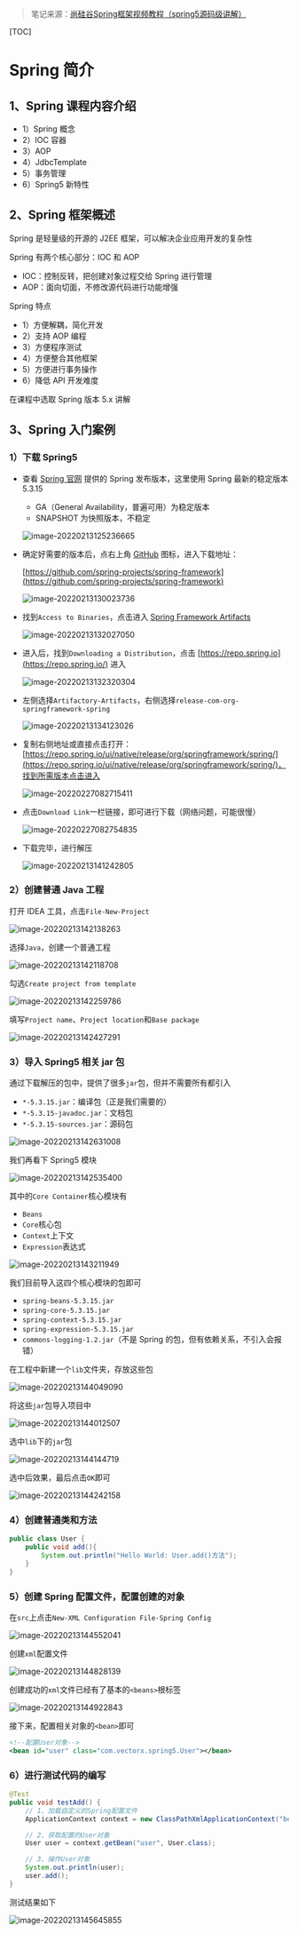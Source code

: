 > 笔记来源：[尚硅谷Spring框架视频教程（spring5源码级讲解）](https://www.bilibili.com/video/BV1Vf4y127N5)

[TOC]

# Spring 简介

## 1、Spring 课程内容介绍

- 1）Spring 概念
- 2）IOC 容器
- 3）AOP
- 4）JdbcTemplate
- 5）事务管理
- 6）Spring5 新特性



## 2、Spring 框架概述

Spring 是轻量级的开源的 J2EE 框架，可以解决企业应用开发的复杂性

Spring 有两个核心部分：IOC 和 AOP

- IOC：控制反转，把创建对象过程交给 Spring 进行管理
- AOP：面向切面，不修改源代码进行功能增强

Spring 特点

- 1）方便解耦，简化开发
- 2）支持 AOP 编程
- 3）方便程序测试
- 4）方便整合其他框架
- 5）方便进行事务操作
- 6）降低 API 开发难度

在课程中选取 Spring 版本 5.x 讲解



## 3、Spring 入门案例

### 1）下载 Spring5

- 查看 [Spring 官网](https://spring.io/projects/spring-framework#learn) 提供的 Spring 发布版本，这里使用 Spring 最新的稳定版本 5.3.15

  - GA（General Availability，普遍可用）为稳定版本
  - SNAPSHOT 为快照版本，不稳定

  ![image-20220213125236665](https://s2.loli.net/2022/02/13/5m9YgFlx13Ao8iv.png)

- 确定好需要的版本后，点右上角 [GitHub](https://github.com) 图标，进入下载地址：

  [https://github.com/spring-projects/spring-framework](https://github.com/spring-projects/spring-framework)

  ![image-20220213130023736](https://s2.loli.net/2022/02/13/K8nqdQfTiOFNzYv.png)

- 找到`Access to Binaries`，点击进入 [Spring Framework Artifacts](https://github.com/spring-projects/spring-framework/wiki/Spring-Framework-Artifacts)

  ![image-20220213132027050](https://s2.loli.net/2022/02/13/lFp5mPB1bf7xqnR.png)

- 进入后，找到`Downloading a Distribution`，点击 [https://repo.spring.io](https://repo.spring.io/) 进入

  ![image-20220213132320304](https://s2.loli.net/2022/02/13/fcwrCiMuoJK5vVB.png)

- 左侧选择`Artifactory-Artifacts`，右侧选择`release-com-org-springframework-spring`

  ![image-20220213134123026](https://s2.loli.net/2022/02/13/hqlvGVMtSbisQIg.png)

- 复制右侧地址或直接点击打开：[https://repo.spring.io/ui/native/release/org/springframework/spring/](https://repo.spring.io/ui/native/release/org/springframework/spring/)，找到所需版本点击进入

  ![image-20220227082715411](https://s2.loli.net/2022/02/27/mstUQ5uwGRIgoWv.png)

- 点击`Download Link`一栏链接，即可进行下载（网络问题，可能很慢）

  ![image-20220227082754835](https://s2.loli.net/2022/02/27/9b6UZFxBf5pI7ti.png)

- 下载完毕，进行解压

  ![image-20220213141242805](https://s2.loli.net/2022/02/13/5cpW7L38oft6Usx.png)

### 2）创建普通 Java 工程

打开 IDEA 工具，点击`File-New-Project`

![image-20220213142138263](https://s2.loli.net/2022/02/13/TV13UCzXN4c7bD6.png)

选择`Java`，创建一个普通工程

![image-20220213142118708](https://s2.loli.net/2022/02/13/G3bXyqsfpeW5gIk.png)

勾选`Create project from template`

![image-20220213142259786](https://s2.loli.net/2022/02/13/lTPqLjV8vo7mbaA.png)

填写`Project name`、`Project location`和`Base package`

![image-20220213142427291](https://s2.loli.net/2022/02/13/xvEjRwneXd6hzKm.png)

### 3）导入 Spring5 相关 jar 包

通过下载解压的包中，提供了很多`jar`包，但并不需要所有都引入

- `*-5.3.15.jar`：编译包（正是我们需要的）
- `*-5.3.15-javadoc.jar`：文档包
- `*-5.3.15-sources.jar`：源码包

![image-20220213142631008](https://s2.loli.net/2022/02/13/nyemuRVPqIgD8st.png)

我们再看下 Spring5 模块

![image-20220213142535400](https://s2.loli.net/2022/02/13/HWxSqKj8u2Z9IPm.png)

其中的`Core Container`核心模块有

- `Beans`
- `Core`核心包
- `Context`上下文
- `Expression`表达式

![image-20220213143211949](https://s2.loli.net/2022/02/13/JYRpEDVvn9lK7IU.png)

我们目前导入这四个核心模块的包即可

- `spring-beans-5.3.15.jar`
- `spring-core-5.3.15.jar`
- `spring-context-5.3.15.jar`
- `spring-expression-5.3.15.jar`
- `commons-logging-1.2.jar`（不是 Spring 的包，但有依赖关系，不引入会报错）

在工程中新建一个`lib`文件夹，存放这些包

![image-20220213144049090](https://s2.loli.net/2022/02/13/R8kBeQixLnwVtSN.png)

将这些`jar`包导入项目中

![image-20220213144012507](https://s2.loli.net/2022/02/13/BmShCjbKxLgiNAs.png)

选中`lib`下的`jar`包

![image-20220213144144719](https://s2.loli.net/2022/02/13/fRr1VvDuqhTEoQt.png)

选中后效果，最后点击`OK`即可

![image-20220213144242158](https://s2.loli.net/2022/02/13/Zd43sLrEbSi7Phu.png)

### 4）创建普通类和方法

```java
public class User {
    public void add(){
        System.out.println("Hello World: User.add()方法");
    }
}
```

### 5）创建 Spring 配置文件，配置创建的对象

在`src`上点击`New-XML Configuration File-Spring Config`

![image-20220213144552041](https://s2.loli.net/2022/02/13/eXFV3oWwfG98OmM.png)

创建`xml`配置文件

![image-20220213144828139](https://s2.loli.net/2022/02/13/pJ16SrIb5i2ROse.png)

创建成功的`xml`文件已经有了基本的`<beans>`根标签

![image-20220213144922843](https://s2.loli.net/2022/02/13/2JfCZQhkcoejPFi.png)

接下来，配置相关对象的`<bean>`即可

```xml
<!--配置User对象-->
<bean id="user" class="com.vectorx.spring5.User"></bean>
```

### 6）进行测试代码的编写

```java
@Test
public void testAdd() {
    // 1、加载自定义的Spring配置文件
    ApplicationContext context = new ClassPathXmlApplicationContext("bean1.xml");

    // 2、获取配置的User对象
    User user = context.getBean("user", User.class);

    // 3、操作User对象
    System.out.println(user);
    user.add();
}
```

测试结果如下

![image-20220213145645855](https://s2.loli.net/2022/02/13/fGsc6CL7vlhWK48.png)